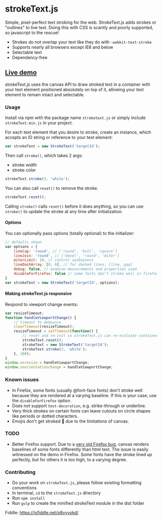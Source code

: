 # strokeText.js
Simple, pixel-perfect text stroking for the web. StrokeText.js adds strokes or "outlines" to live text. Doing this with CSS is scantly and poorly supported, so javascript to the rescue!

- Strokes do not overlap your text like they do with `-webkit-text-stroke`
- Supports nearly all browsers except IE8 and below
- Selectable text
- Dependency-free

## [Live demo](https://inorganik.github.io/strokeText.js/)

strokeText.js uses the canvas API to draw stroked text in a container with your text element positioned absolutely on top of it, allowing your text element to remain intact and selectable. 

### Usage

Install via npm with the package name `stroketext.js` or simply include `strokeText.min.js` in your project.

For each text element that you desire to stroke, create an instance, which accepts an ID string or reference to your text element:
```js
var strokeText = new StrokeText('targetId');
```
Then call `stroke()`, which takes 2 args:
- stroke width
- stroke color

```js
strokeText.stroke(3, 'white'); 
```
You can also call `reset()` to remove the stroke.
```js
strokeText.reset();
```
Calling `stroke()` calls `reset()` before it does anything, so you can use `stroke()` to update the stroke at any time after initialization.

#### Options
You can optionally pass options (totally optional) to the initializer:
```js
// defaults shown
var options = {
	lineCap: 'round', // ['round', 'butt', 'square']
	lineJoin: 'round', // ['bevel', 'round', 'miter']
	miterLimit: 10, // control spikeyness
	lineDashArray: [0, 0], // for dashed lines: [line, gap]
	debug: false, // examine measurements and properties used
	disableForFirefox: false // some fonts don't stroke well in firefox, bc they are rendered at varying baselines
}
var strokeText = new StrokeText('targetId', options);
```
#### Making strokeText.js responsive
Respond to viewport change events:
```js
var resizeTimeout;
function handleViewportChange() {
	// timeout to debounce
	clearTimeout(resizeTimeout);
	resizeTimeout = setTimeout(function() {
		// reset and re-init so strokeText.js can re-evaluate container size
		strokeText.reset(); 
		strokeText = new StrokeText('targetId');
		strokeText.stroke(3, 'white'); 
	}, 100);
}
window.onresize = handleViewportChange;
window.onorientationchange = handleViewportChange;
```

### Known issues

- In Firefox, some fonts (usually @font-face fonts) don't stroke well because they are rendered at a varying baseline. If this is your case, use the `disableForFirefox` option.
- Does not support `text-decoration`, e.g. strike-through or underline.
- Very thick strokes on certain fonts can leave cutouts on circle shapes like periods or dotted characters.
- Emojis don't get stroked 😬 due to the limitations of canvas.

### TODO
- Better Firefox support. Due to a [very old Firefox bug](https://bugzilla.mozilla.org/show_bug.cgi?id=737852), canvas renders baselines of some fonts differently than html text. The issue is easily witnessed on the demo in Firefox. Some fonts have the stroke lined up perfectly, but for others it is too high, to a varying degree. 

### Contributing

- Do your work on `strokeText.js`, please follow existing formatting conventions
- In terminal, `cd` to the `strokeText.js` directory
- Run `npm install` 
- Run `gulp` to create the minified strokeText module in the dist folder

Fiddle: https://jsfiddle.net/p8vyyskd/